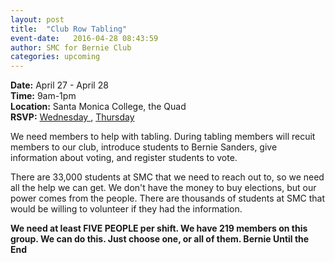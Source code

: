 ```yaml
---
layout: post
title:  "Club Row Tabling"
event-date:   2016-04-28 08:43:59
author: SMC for Bernie Club
categories: upcoming
---
```


<div class="post-info">
<b>Date:</b>  April 27 - April 28 <br>
<b>Time:</b>  9am-1pm <br>
<b>Location:</b>  Santa Monica College, the Quad <br>
<b>RSVP:</b> <a href="https://www.facebook.com/groups/556637134498576/permalink/582377398591216/"> Wednesday </a>, 
<a href=""> Thursday </a> 
</div>

We need members to help with tabling. During tabling members will recuit members to 
our club, introduce students to Bernie Sanders, give information about voting, and register 
students to vote. 

There are 33,000 students at SMC that we need to reach out to, so we need all 
the help we can get.  We don't have the money to buy elections, but our power comes from the 
people. There are thousands of students at SMC that would be willing to volunteer if they had
the information. 

**We need at least FIVE PEOPLE per shift. We have 219 members on this group. 
We can do this. Just choose one, or all of them. Bernie Until the End**